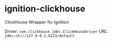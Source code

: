 # ignition-clickhouse
ClickHouse Wrapper for Ignition 

Driver: `com.clickhouse.jdbc.ClickHouseDriver`
URL: `jdbc:ch://127.0.0.1:8123/default`
